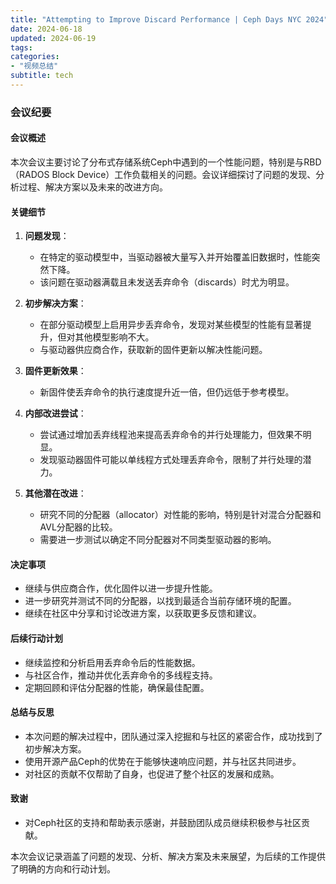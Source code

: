 ```yaml
---
title: "Attempting to Improve Discard Performance | Ceph Days NYC 2024"
date: 2024-06-18
updated: 2024-06-19
tags:
categories:
- "视频总结"
subtitle: tech
---
```



### 会议纪要

#### 会议概述
本次会议主要讨论了分布式存储系统Ceph中遇到的一个性能问题，特别是与RBD（RADOS Block Device）工作负载相关的问题。会议详细探讨了问题的发现、分析过程、解决方案以及未来的改进方向。

#### 关键细节
1. **问题发现**：
   - 在特定的驱动模型中，当驱动器被大量写入并开始覆盖旧数据时，性能突然下降。
   - 该问题在驱动器满载且未发送丢弃命令（discards）时尤为明显。

2. **初步解决方案**：
   - 在部分驱动模型上启用异步丢弃命令，发现对某些模型的性能有显著提升，但对其他模型影响不大。
   - 与驱动器供应商合作，获取新的固件更新以解决性能问题。

3. **固件更新效果**：
   - 新固件使丢弃命令的执行速度提升近一倍，但仍远低于参考模型。

4. **内部改进尝试**：
   - 尝试通过增加丢弃线程池来提高丢弃命令的并行处理能力，但效果不明显。
   - 发现驱动器固件可能以单线程方式处理丢弃命令，限制了并行处理的潜力。

5. **其他潜在改进**：
   - 研究不同的分配器（allocator）对性能的影响，特别是针对混合分配器和AVL分配器的比较。
   - 需要进一步测试以确定不同分配器对不同类型驱动器的影响。

#### 决定事项
- 继续与供应商合作，优化固件以进一步提升性能。
- 进一步研究并测试不同的分配器，以找到最适合当前存储环境的配置。
- 继续在社区中分享和讨论改进方案，以获取更多反馈和建议。

#### 后续行动计划
- 继续监控和分析启用丢弃命令后的性能数据。
- 与社区合作，推动并优化丢弃命令的多线程支持。
- 定期回顾和评估分配器的性能，确保最佳配置。

#### 总结与反思
- 本次问题的解决过程中，团队通过深入挖掘和与社区的紧密合作，成功找到了初步解决方案。
- 使用开源产品Ceph的优势在于能够快速响应问题，并与社区共同进步。
- 对社区的贡献不仅帮助了自身，也促进了整个社区的发展和成熟。

#### 致谢
- 对Ceph社区的支持和帮助表示感谢，并鼓励团队成员继续积极参与社区贡献。

本次会议记录涵盖了问题的发现、分析、解决方案及未来展望，为后续的工作提供了明确的方向和行动计划。